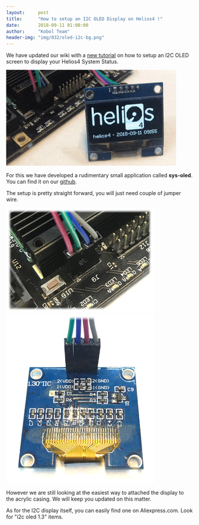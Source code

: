 ```yaml
---
layout:     post
title:      "How to setup an I2C OLED Display on Helios4 !"
date:       2018-09-11 01:00:00
author:     "Kobol Team"
header-img: "img/032/oled-i2c-bg.png"
---
```


We have updated our wiki with a [new tutorial](https://wiki.kobol.io/i2c/) on how to setup an I2C OLED screen to display your Helios4 System Status.

![System Stauts OLED](/img/032/sys-oled.gif)

For this we have developed a rudimentary small application called **sys-oled**. You can find it on our [github](https://github.com/helios-4/sys-oled).

The setup is pretty straight forward, you will just need couple of jumper wire.

![Board Wiring](/img/032/wiring_02.jpeg)
![OLED Wiring](/img/032/wiring_01.jpeg)

However we are still looking at the easiest way to attached the display to the acrylic casing. We will keep you updated on this matter.

As for the I2C display itself, you can easily find one on Aliexpress.com. Look for "i2c oled 1.3" items.

